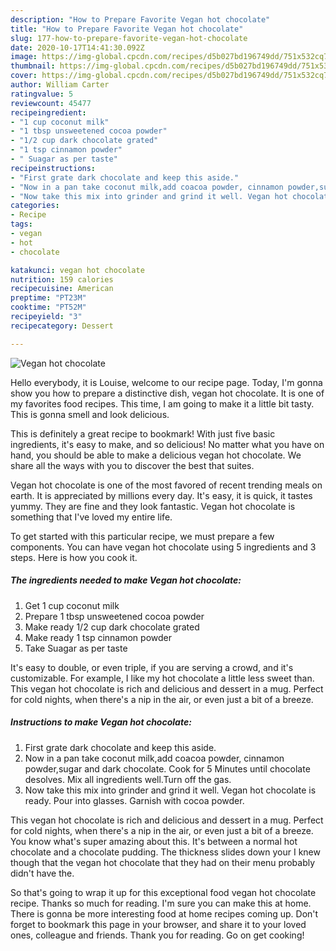 ```yaml
---
description: "How to Prepare Favorite Vegan hot chocolate"
title: "How to Prepare Favorite Vegan hot chocolate"
slug: 177-how-to-prepare-favorite-vegan-hot-chocolate
date: 2020-10-17T14:41:30.092Z
image: https://img-global.cpcdn.com/recipes/d5b027bd196749dd/751x532cq70/vegan-hot-chocolate-recipe-main-photo.jpg
thumbnail: https://img-global.cpcdn.com/recipes/d5b027bd196749dd/751x532cq70/vegan-hot-chocolate-recipe-main-photo.jpg
cover: https://img-global.cpcdn.com/recipes/d5b027bd196749dd/751x532cq70/vegan-hot-chocolate-recipe-main-photo.jpg
author: William Carter
ratingvalue: 5
reviewcount: 45477
recipeingredient:
- "1 cup coconut milk"
- "1 tbsp unsweetened cocoa powder"
- "1/2 cup dark chocolate grated"
- "1 tsp cinnamon powder"
- " Suagar as per taste"
recipeinstructions:
- "First grate dark chocolate and keep this aside."
- "Now in a pan take coconut milk,add coacoa powder, cinnamon powder,sugar and dark chocolate. Cook for 5 Minutes until chocolate desolves. Mix all ingredients well.Turn off the gas."
- "Now take this mix into grinder and grind it well. Vegan hot chocolate is ready. Pour into glasses. Garnish with cocoa powder."
categories:
- Recipe
tags:
- vegan
- hot
- chocolate

katakunci: vegan hot chocolate 
nutrition: 159 calories
recipecuisine: American
preptime: "PT23M"
cooktime: "PT52M"
recipeyield: "3"
recipecategory: Dessert

---
```



![Vegan hot chocolate](https://img-global.cpcdn.com/recipes/d5b027bd196749dd/751x532cq70/vegan-hot-chocolate-recipe-main-photo.jpg)

Hello everybody, it is Louise, welcome to our recipe page. Today, I'm gonna show you how to prepare a distinctive dish, vegan hot chocolate. It is one of my favorites food recipes. This time, I am going to make it a little bit tasty. This is gonna smell and look delicious.

This is definitely a great recipe to bookmark! With just five basic ingredients, it&#39;s easy to make, and so delicious! No matter what you have on hand, you should be able to make a delicious vegan hot chocolate. We share all the ways with you to discover the best that suites.

Vegan hot chocolate is one of the most favored of recent trending meals on earth. It is appreciated by millions every day. It's easy, it is quick, it tastes yummy. They are fine and they look fantastic. Vegan hot chocolate is something that I've loved my entire life.


To get started with this particular recipe, we must prepare a few components. You can have vegan hot chocolate using 5 ingredients and 3 steps. Here is how you cook it.

<!--inarticleads1-->

##### The ingredients needed to make Vegan hot chocolate:

1. Get 1 cup coconut milk
1. Prepare 1 tbsp unsweetened cocoa powder
1. Make ready 1/2 cup dark chocolate grated
1. Make ready 1 tsp cinnamon powder
1. Take  Suagar as per taste


It&#39;s easy to double, or even triple, if you are serving a crowd, and it&#39;s customizable. For example, I like my hot chocolate a little less sweet than. This vegan hot chocolate is rich and delicious and dessert in a mug. Perfect for cold nights, when there&#39;s a nip in the air, or even just a bit of a breeze. 

<!--inarticleads2-->

##### Instructions to make Vegan hot chocolate:

1. First grate dark chocolate and keep this aside.
1. Now in a pan take coconut milk,add coacoa powder, cinnamon powder,sugar and dark chocolate. Cook for 5 Minutes until chocolate desolves. Mix all ingredients well.Turn off the gas.
1. Now take this mix into grinder and grind it well. Vegan hot chocolate is ready. Pour into glasses. Garnish with cocoa powder.


This vegan hot chocolate is rich and delicious and dessert in a mug. Perfect for cold nights, when there&#39;s a nip in the air, or even just a bit of a breeze. You know what&#39;s super amazing about this. It&#39;s between a normal hot chocolate and a chocolate pudding. The thickness slides down your I knew though that the vegan hot chocolate that they had on their menu probably didn&#39;t have the. 

So that's going to wrap it up for this exceptional food vegan hot chocolate recipe. Thanks so much for reading. I'm sure you can make this at home. There is gonna be more interesting food at home recipes coming up. Don't forget to bookmark this page in your browser, and share it to your loved ones, colleague and friends. Thank you for reading. Go on get cooking!
